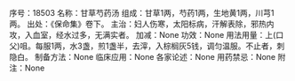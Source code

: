 序号：18503
名称：甘草芍药汤
组成：甘草1两，芍药1两，生地黄1两，川芎1两。
出处：《保命集》卷下。
主治：妇人伤寒，太阳标病，汗解表除，邪热内攻，入血室，经水过多，无满实者。
加减：None
功效：None
用法用量：上(口父)咀。每服1两，水3盏，煎1盏半，去滓，入棕榈灰5钱，调匀温服。不止者，刺隐白。
制备方法：None
临床应用：None
各家论述：None
用药禁忌：None
附注：None
